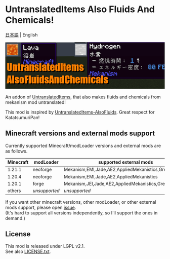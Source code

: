 # UntranslatedItems Also Fluids And Chemicals!

[日本語](./README.md) | English

![uti_afac_banner](./assets/uti_afac_banner.png)

An addon of [UntranslatedItems](https://www.curseforge.com/minecraft/mc-mods/untranslated-items), that also makes fluids
and chemicals from mekanism mod untranslated!

This mod is inspired by [UntranslatedItems-AlsoFluids](https://github.com/KatatsumuriPan/UntranslatedItems-AlsoFluids/).
Great respect for KatatsumuriPan!

## Minecraft versions and external mods support

Currently supported Minecraft/modLoader versions and external mods are as follows.

| Minecraft | modLoader     | supported external mods                              |
|-----------|---------------|------------------------------------------------------|
| 1.21.1    | neoforge      | Mekanism,EMI,Jade,AE2,AppliedMekanistics,GregTechCEu |
| 1.20.4    | neoforge      | Mekanism,EMI,Jade,AE2,AppliedMekanistics             |
| 1.20.1    | forge         | Mekanism,JEI,Jade,AE2,AppliedMekanistics,GregTechCEu |
| others    | *unsupported* | *unsupported*                                        |

If you want other minecraft versions, other modLoader, or other external mods support, please
open [issue](https://github.com/npg418/uti-alsofluidsandchemicals/issues).  
(It's hard to support all versions independently, so I'll support the ones in demand.)

## License

This mod is released under LGPL v2.1.  
See also [LICENSE.txt](./LICENSE.txt).
